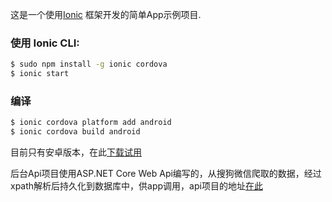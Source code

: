 这是一个使用[Ionic](http://ionicframework.com/docs/) 框架开发的简单App示例项目.

### 使用 Ionic CLI:

```bash
$ sudo npm install -g ionic cordova
$ ionic start
```
### 编译
```bash
$ ionic cordova platform add android
$ ionic cordova build android
```

目前只有安卓版本，在此[下载试用](https://pan.baidu.com/s/1gfpEApd)

后台Api项目使用ASP.NET Core Web Api编写的，从搜狗微信爬取的数据，经过xpath解析后持久化到数据库中，供app调用，api项目的地址[在此](https://github.com/haijiandong/WxSpider)
